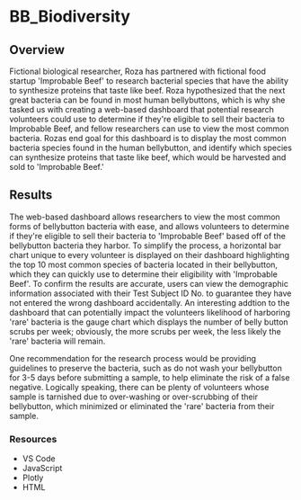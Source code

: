 # BB_Biodiversity

## Overview
Fictional biological researcher, Roza has partnered with fictional food startup 'Improbable Beef' to research bacterial species that have the ability to synthesize proteins that taste like beef. Roza hypothesized that the next great bacteria can be found in most human bellybuttons, which is why she tasked us with creating a web-based dashboard that potential research volunteers could use to determine if they're eligible to sell their bacteria to Improbable Beef, and fellow researchers can use to view the most common bacteria. Rozas end goal for this dashboard is to display the most common bacteria species found in the human bellybutton, and identify which species can synthesize proteins that taste like beef, which would be harvested and sold to 'Improbable Beef.'

## Results
The web-based dashboard allows researchers to view the most common forms of bellybutton bacteria with ease, and allows volunteers to determine if they're eligible to sell their bacteria to 'Improbable Beef' based off of the bellybutton bacteria they harbor. To simplify the process, a horizontal bar chart unique to every volunteer is displayed on their dashboard highlighting the top 10 most common species of bacteria located in their bellybutton, which they can quickly use to determine their eligibility with 'Improbable Beef'. To confirm the results are accurate, users can view the demographic information associated with their Test Subject ID No. to guarantee they have not entered the wrong dashboard accidentally. An interesting addtion to the dashboard that can potentially impact the volunteers likelihood of harboring 'rare' bacteria is the gauge chart which displays the number of belly button scrubs per week; obviously, the more scrubs per week, the less likely the 'rare' bacteria will remain. 

One recommendation for the research process would be providing guidelines to preserve the bacteria, such as do not wash your bellybutton for 3-5 days before submitting a sample, to help eliminate the risk of a false negative. Logically speaking, there can be plenty of volunteers whose sample is tarnished due to over-washing or over-scrubbing of their bellybutton, which minimized or eliminated the 'rare' bacteria from their sample. 

### Resources
* VS Code
* JavaScript
* Plotly
* HTML
